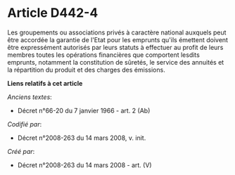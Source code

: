 # Article D442-4

Les groupements ou associations privés à caractère national auxquels peut être accordée la garantie de l'Etat pour les
emprunts qu'ils émettent doivent être expressément autorisés par leurs statuts à effectuer au profit de leurs membres toutes
les opérations financières que comportent lesdits emprunts, notamment la constitution de sûretés, le service des annuités et
la répartition du produit et des charges des émissions.

**Liens relatifs à cet article**

_Anciens textes_:

  - Décret n°66-20 du 7 janvier 1966 - art. 2 (Ab)

_Codifié par_:

  - Décret n°2008-263 du 14 mars 2008, v. init.

_Créé par_:

  - Décret n°2008-263 du 14 mars 2008 - art. (V)
